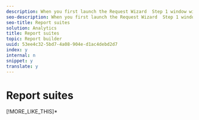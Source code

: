 ```yaml
---
description: When you first launch the Request Wizard  Step 1 window with an active workbook, or when opening a workbook containing requests, the application searches for all report suites available to you. These report suites are added to the Report Suite drop-down list.
seo-description: When you first launch the Request Wizard  Step 1 window with an active workbook, or when opening a workbook containing requests, the application searches for all report suites available to you. These report suites are added to the Report Suite drop-down list.
seo-title: Report suites
solution: Analytics
title: Report suites
topic: Report builder
uuid: 53ee4c32-5bd7-4a08-904e-d1ac4debd2d7
index: y
internal: n
snippet: y
translate: y
---
```


# Report suites

[!MORE_LIKE_THIS]* [  ](http://marketing.adobe.com/resources/help/en_US/reference/index.html?f=report_suite)